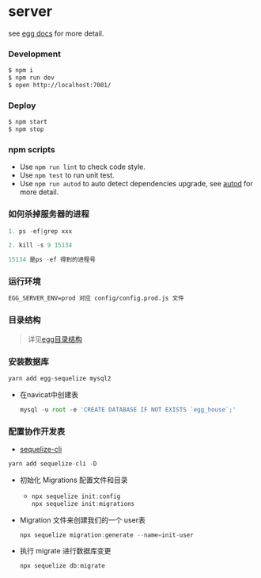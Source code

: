 # server

see [egg docs][egg] for more detail.

### Development

```bash
$ npm i
$ npm run dev
$ open http://localhost:7001/
```

### Deploy

```bash
$ npm start
$ npm stop
```

### npm scripts

- Use `npm run lint` to check code style.
- Use `npm test` to run unit test.
- Use `npm run autod` to auto detect dependencies upgrade, see [autod](https://www.npmjs.com/package/autod) for more detail.

[egg]: https://eggjs.org

### 如何杀掉服务器的进程

```js
1. ps -ef|grep xxx

2. kill -s 9 15134

15134 是ps -ef 得到的进程号
```

### 运行环境
```markdown
EGG_SERVER_ENV=prod 对应 config/config.prod.js 文件
```

### 目录结构

>  详见[egg目录结构](https://eggjs.org/zh-cn/basics/structure.html)

### 安装数据库

```js
yarn add egg-sequelize mysql2
```

- 在navicat中创建表

  ```js
  mysql -u root -e 'CREATE DATABASE IF NOT EXISTS `egg_house`;'
  ```

### 配置协作开发表

- [sequelize-cli](https://eggjs.org/zh-cn/tutorials/sequelize.html#%E5%88%9D%E5%A7%8B%E5%8C%96%E6%95%B0%E6%8D%AE%E5%BA%93%E5%92%8C-migrations)

```js
yarn add sequelize-cli -D
```

- 初始化 Migrations 配置文件和目录

  - ```js
    npx sequelize init:config
    npx sequelize init:migrations
    ```

- Migration 文件来创建我们的一个 user表

  ```js
  npx sequelize migration:generate --name=init-user
  ```

- 执行 migrate 进行数据库变更

  ```js
  npx sequelize db:migrate
  ```

  